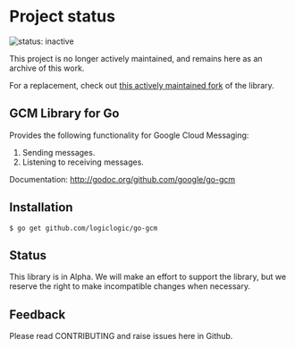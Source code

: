 # Project status #
![status: inactive](https://img.shields.io/badge/status-inactive-red.svg)

This project is no longer actively maintained, and remains here as an archive of this work.

For a replacement, check out [this actively maintained fork](https://github.com/kikinteractive/go-gcm) of the library.

GCM Library for Go
--

Provides the following functionality for Google Cloud Messaging:

1. Sending messages.
2. Listening to receiving messages.

Documentation: http://godoc.org/github.com/google/go-gcm

## Installation

    $ go get github.com/logiclogic/go-gcm

## Status

This library is in Alpha. We will make an effort to support the library, but we reserve the right to make incompatible changes when necessary.

## Feedback

Please read CONTRIBUTING and raise issues here in Github.

